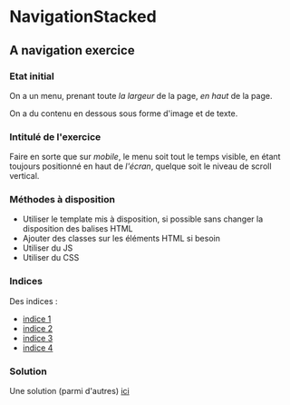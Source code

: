 # NavigationStacked
## A navigation exercice

### Etat initial
On a un menu, prenant toute *la largeur* de la page, *en haut* de la page.

On a du contenu en dessous sous forme d'image et de texte.

### Intitulé de l'exercice
Faire en sorte que sur *mobile*, le menu soit tout le temps visible, en étant toujours
positionné en haut de *l'écran*, quelque soit le niveau de scroll vertical.
  
### Méthodes à disposition
  - Utiliser le template mis à disposition, si possible sans changer la disposition des balises HTML
  - Ajouter des classes sur les éléments HTML si besoin
  - Utiliser du JS
  - Utiliser du CSS
  
### Indices
 Des indices :
 - [indice 1](https://github.com/Elfhir/NavigationStacked/blob/master/INDICE1.md)
 - [indice 2](https://github.com/Elfhir/NavigationStacked/blob/master/INDICE2.md)  
 - [indice 3](https://github.com/Elfhir/NavigationStacked/blob/master/INDICE3.md)  
 - [indice 4](https://github.com/Elfhir/NavigationStacked/blob/master/INDICE4.md)  
  
### Solution
 Une solution (parmi d'autres) [ici](https://github.com/Elfhir/NavigationStacked/blob/master/SOLUTION.md)
